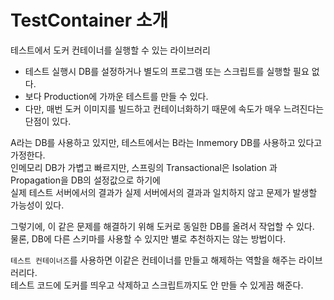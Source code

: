 # TestContainer 소개

테스트에서 도커 컨테이너를 실행할 수 있는 라이브러리   
* 테스트 실행시 DB를 설정하거나 별도의 프로그램 또는 스크립트를 실행할 필요 없다.      
* 보다 Production에 가까운 테스트를 만들 수 있다.     
* 다만, 매번 도커 이미지를 빌드하고 컨테이너화하기 때문에 속도가 매우 느려진다는 단점이 있다.    
      
A라는 DB를 사용하고 있지만, 테스트에서는 B라는 Inmemory DB를 사용하고 있다고 가정한다.         
인메모리 DB가 가볍고 빠르지만, 스프링의 Transactional은 Isolation 과 Propagation을 DB의 설정값으로 하기에         
실제 테스트 서버에서의 결과가 실제 서버에서의 결과과 일치하지 않고 문제가 발생할 가능성이 있다.      
    
그렇기에, 이 같은 문제를 해결하기 위해 도커로 동일한 DB를 올려서 작업할 수 있다.       
물론, DB에 다른 스키마를 사용할 수 있지만 별로 추천하지는 않는 방법이다.      
  
`테스트 컨테이너즈`를 사용하면 이같은 컨테이너를 만들고 해제하는 역할을 해주는 라이브러리다.       
테스트 코드에 도커를 띄우고 삭제하고 스크립트까지도 안 만들 수 있게끔 해준다.     


